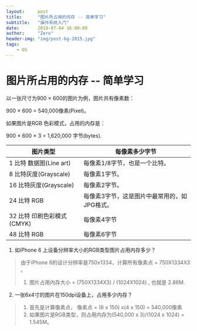 ```yaml
---
layout:     post
title:      "图片所占用的内存 -- 简单学习"
subtitle:   "操作系统入门"
date:       2019-07-04 16:00:00
author:     "Zero"
header-img: "img/post-bg-2015.jpg"
tags:
    - OS
---
```


# 图片所占用的内存 -- 简单学习

以一张尺寸为900 × 600的图片为例，图片共有像素数：

900 × 600 = 540,000像素(Pixel)。

如果图片是RGB 色彩模式，占用的内存是：

900 × 600 × 3 = 1,620,000 字节(bytes).


图片类型 | 每像素多少字节
---|---
1 比特 数据图(Line art)| 每像素1/8字节，也是一个比特。
8 比特灰度(Grayscale) |每像素1字节。
16 比特灰度(Grayscale)| 每像素2字节。
24 比特 RGB |  每像素3字节，这是图片中最常用的，如JPG格式。
32 比特 印刷色彩模式(CMYK) |每像素4字节
48 比特 RGB | 每像素6字节


1. 如iPhone 6 上设备分辨率大小的RGB类型图片占用内存多少？
> 由于iPhone 6的设计分辨率是750x1334，计算所有像素点 = 750X1334X3 。
> 1. 图片占用内存大小 = (750X1334X3) / (1024X1024) , 也就是 2.86M.

2. 一张6x4寸的图片在150dpi设备上，占用多少内存？
> 1. 首先是计算像素点， 像素点 = (6 x 150) x(4 x 150) = 540,000像素
> 2. 如果图片是RGB类型，则占用内存为(540,000 x 3)/(1024 x 1024) = 1.545M。
